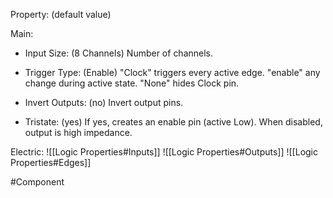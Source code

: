 Property: (default value)

Main:
- Input Size: (8 Channels)
   Number of channels.

- Trigger Type: (Enable)
   "Clock" triggers every active edge.
   "enable" any change during active state.
   "None" hides Clock pin.

- Invert Outputs: (no)
   Invert output pins.

- Tristate: (yes)
   If yes, creates an enable pin (active Low).
   When disabled, output is high impedance.

Electric:
![[Logic Properties#Inputs]]
![[Logic Properties#Outputs]]
![[Logic Properties#Edges]]


#Component 